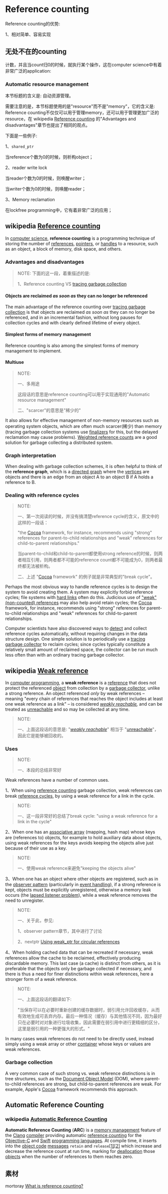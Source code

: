 # Reference counting

Reference counting的优势:

1、相对简单、容易实现

## 无处不在的counting

计数，并且当count归0的时候，就执行某个操作，这在computer science中有着非常广泛的application:

### Automatic resource management

本节标题的含义是: 自动资源管理。

需要注意的是，本节标题使用的是"resource"而不是"memory"，它的含义是: Reference counting不仅仅可以用于管理memory，还可以用于管理更加广泛的resource，在 wikipedia [Reference counting](https://en.wikipedia.org/wiki/Reference_counting) 的"Advantages and disadvantages"章节也提出了相同的观点。



下面是一些例子:

1、`shared_ptr`

当reference个数为0的时候，则析构object；

2、reader write lock

当reader个数为0的时候，则唤醒writer；

当writer个数为0的时候，则唤醒reader；

3、Memory reclamation

在lockfree programming中，它有着非常广泛的应用；



## wikipedia [Reference counting](https://en.wikipedia.org/wiki/Reference_counting)

In [computer science](https://en.wikipedia.org/wiki/Computer_science), **reference counting** is a programming technique of storing the number of [references](https://en.wikipedia.org/wiki/Reference_(computer_science)), [pointers](https://en.wikipedia.org/wiki/Pointer_(computer_programming)), or [handles](https://en.wikipedia.org/wiki/Handle_(computing)) to a resource, such as an object, a block of memory, disk space, and others.

### Advantages and disadvantages

> NOTE: 下面的这一段，着重描述的是:
>
> 1、Reference counting VS [tracing garbage collection](https://en.wikipedia.org/wiki/Tracing_garbage_collection)

#### Objects are reclaimed *as soon as* they can no longer be referenced

The main advantage of the reference counting over [tracing garbage collection](https://en.wikipedia.org/wiki/Tracing_garbage_collection) is that objects are reclaimed *as soon as* they can no longer be referenced, and in an incremental fashion, without long pauses for collection cycles and with clearly defined lifetime of every object. 



#### Simplest forms of memory management

Reference counting is also among the simplest forms of memory management to implement. 

#### Multiuse

> NOTE: 
>
> 一、多用途
>
> 这段话的意思是reference counting可以用于实现通用的"Automatic resource management"
>
> 二、"scarcer"的意思是"稀少的"

It also allows for effective management of non-memory resources such as operating system objects, which are often much scarcer(稀少) than memory (tracing garbage collection systems use [finalizers](https://en.wikipedia.org/wiki/Finalizer) for this, but the delayed reclamation may cause problems). [Weighted reference counts](https://en.wikipedia.org/wiki/Reference_counting#Weighted_reference_counting) are a good solution for garbage collecting a distributed system.

### Graph interpretation

When dealing with garbage collection schemes, it is often helpful to think of the **reference graph**, which is a [directed graph](https://en.wikipedia.org/wiki/Directed_graph) where the [vertices](https://en.wikipedia.org/wiki/Vertex_(graph_theory)) are objects and there is an edge from an object A to an object B if A holds a reference to B. 



### Dealing with reference cycles

> NOTE: 
>
> 一、第一次阅读的时候，并没有搞清楚reference cycle的含义，原文中的这样的一段话：
>
> "the [Cocoa](https://en.wikipedia.org/wiki/Cocoa_(API)) framework, for instance, recommends using "strong" references for parent-to-child relationships and "weak" references for child-to-parent relationships."
>
> 当parent-to-child和child-to-parent都使用strong reference的时候，则两者相互引用，则两者都不可能的reference count都不可能成为0，则两者最终都无法被析构。
>
> 二、上述 "[Cocoa](https://en.wikipedia.org/wiki/Cocoa_(API)) framework" 的例子就是非常典型的"break cycle"。

Perhaps the most obvious way to handle reference cycles is to design the system to avoid creating them. A system may explicitly forbid reference cycles; file systems with [hard links](https://en.wikipedia.org/wiki/Hard_link) often do this. Judicious use of ["weak" (non-counted) references](https://en.wikipedia.org/wiki/Weak_reference) may also help avoid retain cycles; the [Cocoa](https://en.wikipedia.org/wiki/Cocoa_(API)) framework, for instance, recommends using "strong" references for parent-to-child relationships and "weak" references for child-to-parent relationships.

Computer scientists have also discovered ways to [detect](https://en.wikipedia.org/wiki/Cycle_detection_(graph_theory)) and collect reference cycles automatically, without requiring changes in the data structure design. One simple solution is to periodically use a [tracing garbage collector](https://en.wikipedia.org/wiki/Tracing_garbage_collection) to reclaim cycles; since cycles typically constitute a relatively small amount of reclaimed space, the collector can be run much less often than with an ordinary tracing garbage collector.



## wikipedia [Weak reference](https://en.wikipedia.org/wiki/Weak_reference)

In [computer programming](https://en.wikipedia.org/wiki/Computer_programming), a **weak reference** is a [reference](https://en.wikipedia.org/wiki/Reference_(computer_science)) that does not protect the referenced [object](https://en.wikipedia.org/wiki/Object_(computer_science)) from collection by a [garbage collector](https://en.wikipedia.org/wiki/Garbage_collection_(computer_science)), unlike a strong reference. An object referenced *only* by weak references – meaning "every chain of references that reaches the object includes at least one weak reference as a link" – is considered *[weakly reachable](https://en.wikipedia.org/wiki/Weakly_reachable),* and can be treated as [unreachable](https://en.wikipedia.org/wiki/Unreachable_memory) and so may be collected at any time. 

> NOTE:
>
> 一、上面这段话的意思是:  "*[weakly reachable](https://en.wikipedia.org/wiki/Weakly_reachable)*" 相当于 "[unreachable](https://en.wikipedia.org/wiki/Unreachable_memory)"，因此它是能够被回收的。

### Uses

> NOTE:
>
> 一、本段的总结非常好

Weak references have a number of common uses. 

1、When using [reference counting](https://en.wikipedia.org/wiki/Reference_counting) garbage collection, weak references can break [reference cycles](https://en.wikipedia.org/wiki/Reference_cycle), by using a weak reference for a link in the cycle. 

> NOTE:
>
> 一、这一段非常好的总结了break cycle: "using a weak reference for a link in the cycle"

2、When one has an [associative array](https://en.wikipedia.org/wiki/Associative_array) (mapping, hash map) whose keys are (references to) objects, for example to hold auxiliary data about objects, using weak references for the keys avoids keeping the objects alive just because of their use as a key. 

> NOTE:
>
> 一、使用weak reference来避免"keeping the objects alive"

3、When one has an object where other objects are registered, such as in the [observer pattern](https://en.wikipedia.org/wiki/Observer_pattern) (particularly in [event handling](https://en.wikipedia.org/wiki/Event_handling)), if a strong reference is kept, objects must be explicitly unregistered, otherwise a memory leak occurs (the [lapsed listener problem](https://en.wikipedia.org/wiki/Lapsed_listener_problem)), while a weak reference removes the need to unregister. 

> NOTE:
>
> 一、关于此，参见:
>
> 1、observer pattern章节，其中进行了讨论
>
> 2、nextptr [Using weak_ptr for circular references](https://www.nextptr.com/tutorial/ta1382183122/using-weak_ptr-for-circular-references) 

4、When holding cached data that can be recreated if necessary, weak references allow the cache to be reclaimed, effectively producing discardable memory. This last case (a cache) is distinct from others, as it is preferable that the objects only be garbage collected if necessary, and there is thus a need for finer distinctions within weak references, here a stronger form of a weak reference. 

> NOTE:
>
> 一、上面这段话的翻译如下:
>
> "当保存可以在必要时重新创建的缓存数据时，弱引用允许回收缓存，从而有效地生成可丢弃内存。最后一种情况（缓存）与其他情况不同，因为最好只在必要时对对象进行垃圾收集，因此需要在弱引用中进行更精细的区分，这里是弱引用的一种更强大的形式。"

In many cases weak references do not need to be directly used, instead simply using a weak array or other [container](https://en.wikipedia.org/wiki/Container_(abstract_data_type)) whose keys or values are weak references.

### Garbage collection



A very common case of such strong vs. weak reference distinctions is in tree structures, such as the [Document Object Model](https://en.wikipedia.org/wiki/Document_Object_Model) (DOM), where parent-to-child references are strong, but child-to-parent references are weak. For example, Apple's [Cocoa](https://en.wikipedia.org/wiki/Cocoa_(API)) framework recommends this approach.



## Automatic Reference Counting



### wikipedia [Automatic Reference Counting](https://en.wikipedia.org/wiki/Automatic_Reference_Counting)

**Automatic Reference Counting** (**ARC**) is a [memory management](https://en.wikipedia.org/wiki/Memory_management) feature of the [Clang](https://en.wikipedia.org/wiki/Clang) [compiler](https://en.wikipedia.org/wiki/Compiler) providing automatic [reference counting](https://en.wikipedia.org/wiki/Reference_counting) for the [Objective-C](https://en.wikipedia.org/wiki/Objective-C) and [Swift](https://en.wikipedia.org/wiki/Swift_(programming_language)) [programming languages](https://en.wikipedia.org/wiki/Programming_language). At compile time, it inserts into the [object code](https://en.wikipedia.org/wiki/Object_code) [messages](https://en.wikipedia.org/wiki/Object-oriented_programming#Dynamic_dispatch/message_passing) `retain` and `release`[[1\]](https://en.wikipedia.org/wiki/Automatic_Reference_Counting#cite_note-Ars-1)[[2\]](https://en.wikipedia.org/wiki/Automatic_Reference_Counting#cite_note-Kochan-2) which increase and decrease the reference count at run time, marking for [deallocation](https://en.wikipedia.org/wiki/Deallocation) those [objects](https://en.wikipedia.org/wiki/Object_(computer_science)) when the number of references to them reaches zero.





## 素材

mortoray [What is reference counting?](https://mortoray.com/2012/01/08/what-is-reference-counting/)

